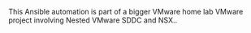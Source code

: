 This Ansible automation is part of a bigger VMware home lab VMware project involving Nested VMware SDDC and NSX..
